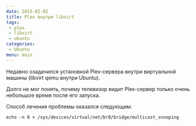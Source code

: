```yaml
---
date: 2015-02-02
title: Plex внутри libvirt
tags:
 - plex
 - libvirt
 - ubuntu
categories:
 - Ubuntu
menu: main
---
```


Недавно озадачился установкой Plex-сервера внутри виртуальной машины (libvirt qemu внутри Ubuntu).

Долго не мог понять, почему телевизор видит Plex-сервер только очень небольшое время после его запуска.

Способ лечения проблемы оказался следующим:

    echo -n 0 > /sys/devices/virtual/net/br0/bridge/multicast_snooping
<!--more-->